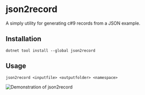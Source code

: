 # json2record
A simply utility for generating c#9 records from a JSON example.

## Installation
```
dotnet tool install --global json2record
```

## Usage
```
json2record <inputfile> <outputfolder> <namespace>
```

![Demonstration of json2record](https://raw.githubusercontent.com/mikalst/json2record/main/docs/usage.gif)